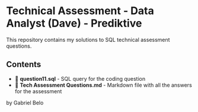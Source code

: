 # Technical Assessment - Data Analyst (Dave) - Prediktive
 
This repository contains my solutions to SQL technical assessment questions. 

## Contents
- 📝 **question11.sql** - SQL query for the coding question
- 📝 **Tech Assessment Questions.md** - Markdown file with all the answers for the assessment

by Gabriel Belo
